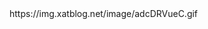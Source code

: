 
<html>
<head>
<link rel="stylesheet" href="style.css">
</head>
<body>
https://img.xatblog.net/image/adcDRVueC.gif

</body>
</html>
 
 
 
 
